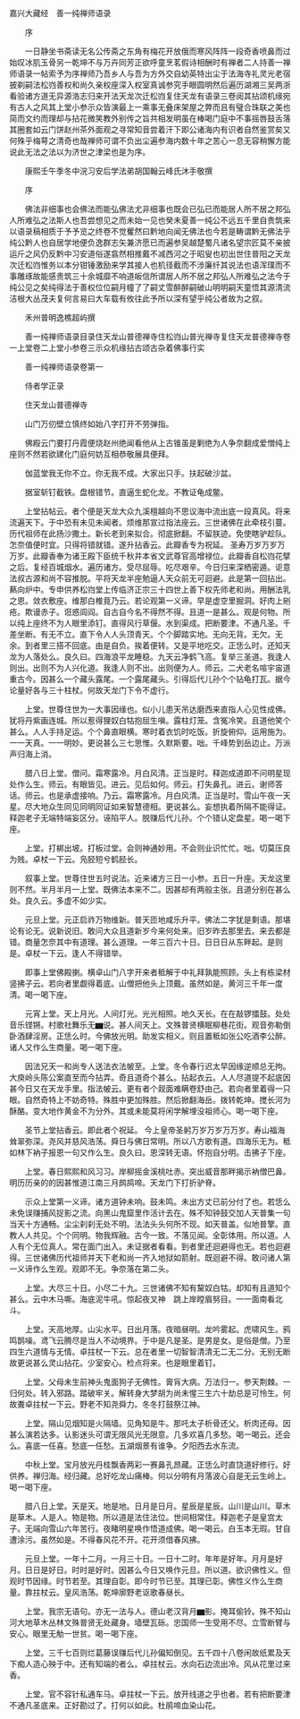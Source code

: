 <!-- { "loadSidebar": true } -->
嘉兴大藏经　善一纯禅师语录


　　序

　　一日静坐书斋读无名公传斋之东角有梅花开放俄而寒风阵阵一段奇香喷鼻而过始叹冰肌玉骨另一乾坤不与万卉同芳正欲呼童烹茗假诗相酬时有禅者二人持善一禅师语录一帖索予为序禅师乃吾乡人与吾为方外交自幼英特出尘于法海寺礼灵光老宿披剃嗣法松岿善权和尚久亲权座深入权室真诚参究手眼圆明然后遍历湖湘三吴两浙看验诸方道无异源浩志归来开法天龙次迁松岿复住天龙有语录三卷阅其拈颂机缘宛有古人之风其上堂小参示众皆演最上一乘事无叠床架屋之弊而且有璧合珠联之美也简而文约而理却与拈花微笑教外别传之旨共相发明虽在棒喝门庭中不事摇唇鼓舌落其圈套如云门饼赵州茶外面观之寻常知音尝着汗下即公诸海内有识者自然鉴赏矣又何殊乎梅萼之清奇也哉禅师可谓不负出尘遍参海内数十年之苦心一息无容稍懈方能说此无法之法以为济世之津梁也是为序。

　　康熙壬午季冬中浣习安后学法弟胡国翰云峰氏沐手敬撰

　　序

　　佛法非细事也会佛法而能弘佛法尤非细事也既会已弘已而能居人所不居之邦弘人所难弘之法斯人也吾尝想见之而未始一见也癸未夏善一纯公不远五千里自贵筑来以语录稿相质于予予览之终卷不觉矍然曰黔地向闻无佛法也今若是畴谓黔无佛法乎纯公黔人也自居学地便负逸群志矢兼济愿已而遍参吴越楚蜀凡诸名望宗匠莫不亲披运斤之风仍反黔中习安道俗遂翕然相推戴不减西河之于昭叟也初出世住普阳之天龙次迁松岿惟务以本分钳锤激励来学其接人也机径截而不涉廉纤其说法也语浑璞而不事雕琢故能感贵筑三十余城靡不响道皈信所谓居人所不居之邦弘人所难弘之法今于纯公见之矣纯得法于善权位位嗣月幢了了嗣丈雪醉醉嗣破山明明嗣天童悟其源清流洁根大丛茂夫复何言易曰大车载有攸往此予所以深有望乎纯公者故为之叙。

　　禾州普明逸樵超屿撰

　　善一纯禅师语录目录住天龙山普德禅寺住松岿山普光禅寺复住天龙普德禅寺卷一上堂卷二上堂小参卷三示众机缘拈古颂古杂着佛事行实

　　善一纯禅师语录卷第一

　　侍者学正录

　　住天龙山普德禅寺

　　山门万仞壁立慎终如始八字打开不劳弹指。

　　佛殿云门要打丹霞便烧赵州绝闻看他从上古锥虽是剿绝为人争奈翻成爱憎纯上座则不然若欲建化门庭何妨互相恭敬展具便拜。

　　伽蓝堂我无你不立。你无我不成。大家出只手。扶起破沙盆。

　　据室斩钉截铁。盘根错节。直逼生蛇化龙。不教证龟成鳖。

　　上堂拈帖云。者个便是天龙大众九溪檀越向不思议海中流出底一段真风。将来流遍天下。于中恐有未见未闻者。烦维那宣过指法座云。三世诸佛在此牵枝引蔓。历代祖师在此扬沙撒土。新长老到来拟合。彻底掀翻。不留朕迹。免使瞎驴趁队。怎奈值便时宜。只得将错就错。遂升拈香云。此瓣香专为祝延。
圣寿万岁万岁万万岁。此瓣香奉为诸王殿下臣统千秋并本省文武尊官高增禄位。此瓣香自松岿花擘之后。复经百城烟水。遍历诸方。受尽屈辱。吃尽艰辛。今日归来深栖密遁。讵意法叔古源和尚不容推脱。平将天龙半座勉逼人天众前无可迴避。此是第一回拈出。爇向炉中。专申供养松岿堂上传临济正宗三十四世上善下权先师老和尚。用酬法乳之恩。敛衣敷座。维那白椎竟乃云。若论观第一义谛。早是虚空里掘洞。好肉上剜疮。欺谩赤子。诳惑闾阎。自古自今名不得然不得。且道一是甚么。观是何物。所以纯上座终不为人眼里添钉。直得风行草偃。水到渠成。把断要津。不通凡圣。千差坐断。有无不立。直下令人人头顶青天。个个脚踏实地。无向无背。无欠。无余。到者里三搭不回底。由是自负。挨着便转。又是平地吃交。正恁么时。还知天龙为人落处么。良久曰。四海浪平龙睡稳。九天云净鹤飞高。复举三圣道。我逢人则出。出则不为人兴化道。我逢人则不出。出则便为人。师云。二犬老名喧宇宙道重古今。因甚么一个藏头露尾。一个露尾藏头。引得后代儿孙个个钻龟打瓦。据今论量好各与三十柱杖。何故天龙门下令不虚行。

　　上堂。世尊住世为一大事因缘也。似小儿患天吊达磨西来直指人心见性成佛。犹将丹紫画连城。所以惹得狸奴白牯抱屈生嗔。露柱灯笼。含冤冷笑。且道他笑个甚么。人人手持足运。个个鼻直眼横。寒时着衣饥时吃饭。折旋俯仰。运用施为。一一天真。一一明妙。更说甚么三七思惟。久默斯要。咄。千峰势到岳边止。万派声归海上消。

　　腊八日上堂。僧问。霜寒露冷。月白风清。正当是时。释迦成道即不问明星现处作么生。师云。有眼皆见。进云。见后如何。师云。打失鼻孔。进云。谢师答话。师云。也是承虚接响。乃云。霜寒露冷。月白风清。正当是时。雪山午夜一天星。尽大地众生同见同明同证如来智慧德相。更说甚么。妄想执着所隔不能得证。释迦老子无端特端妄区分。诬陷平人。脱赚后代儿孙。个个错认定盘星。喝一喝下座。

　　上堂。打梆出坡。打板过堂。会则神通妙用。不会则业识忙忙。咄。切莫压良为贱。卓杖一下云。凫胫短兮鹤胫长。

　　叙事上堂。世尊住世五时说法。近来诸方三日一小参。五日一升座。天龙这里则不然。半月半月一上堂。既佛法本来不二。因甚却有两般主张。且道分别在甚么处。良久云。多虚不如少实。

　　元旦上堂。元正启祚万物维新。普天匝地咸乐升平。佛法二字犹是剩语。那堪论有论无。说新说旧。敢问大众且道新岁今来何处来。旧岁昨去那里去。来去都是错。商量怎奈其中有道理。甚么道理。一年三百六十日。日日日从东畔起。是则是。卓杖一下云。逢人不得错举。

　　即事上堂佛殿揦。横卓山门八字开来者秪解于中礼拜孰能照顾。头上有栋梁材竖拂子云。若向者里觑得着底。山僧把他头上顶戴。虽然如是。黄河三千年一度清。喝一喝下座。

　　元宵上堂。天上月光。人间灯光。光光相照。地久天长。在在敲锣擂鼓。处处音乐铿锵。村歌社舞乐无▆说。甚人间天上。文殊普贤横眠柳巷花街。观音弥勒倒卧酒肆淫房。正恁么时。今佛放光明。助发实相义。则且置秪如张公吃酒李公醉。诸人又作么生商量。喝一喝下座。

　　因法兄天一和尚专人送法衣法帔至。上堂。冬令春行迟太早因缘逆顺总无拘。大庾岭头陈公案直至而今拈弄。奇且道奇个甚么。拈起衣云。人人尽道提不起底因甚今日又在天龙手里。指法帔云。更有者个觌面难瞒卷舒由己。若向者里着得一只眼。自然奇特上不妨奇特。殊胜中更加殊胜。然后掀翻海岳。拨转乾坤。搅长河为酥酪。变大地作黄金不为分外。其或未能莫将闲学解埋没祖师心。喝一喝下座。

　　圣节上堂拈香云。即此者个祝延。
今上皇帝圣躬万岁万岁万万岁。寿山福海耸翠弥深。尧风并慈风浩荡。舜日与佛日常明。所以八方歌有道。四海乐无为。秪如林下衲子报恩一句又作么生。良久曰。恩深转无语。怀抱自分明。击拂子下座。

　　上堂。春日熙熙和风习习。岸柳摇金溪桃吐赤。突出威音那畔揭示衲僧巴鼻。明历历亲的的因甚惟道江南三月鹧鸪啼。天龙门下打折驴脊。

　　示众上堂第一义谛。诸方道钟未响。鼓未鸣。未出方丈已前分付了也。若恁么未免误赚捕风捉影之流。向黑山鬼窟里作活计去在。殊不知钟鼓交加人天普集一句当天十方通畅。尘尘刹刹无处不明。法法头头何所不现。如天普盖。似地普擎。直教人人共见。个个同明。物我辉融。古今一致。不落见闻。全彰体用。所以道。人人有个无位真人。常在面门出入。未证据者看看。到者里还迴避得也无。若也迴避得。三世诸佛历代祖师并天下老和尚一齐入地狱如箭射。既迴避不得。敢问诸人第一义谛作么生观。观即不无。争奈落在第二头。

　　上堂。大尽三十日。小尽二十九。三世诸佛不知有黧奴白牯。却知有且道知个甚么。云中木马嘶。海底泥牛吼。惊起夜叉神　跳上岸瞠眉努目。一一面南看北斗。

　　上堂。天高地厚。山尖水平。日出月落。夜暗昼明。龙吟雾起。虎啸风生。鸦鸣鹊噪。鸢飞云腾尽是当人不动境界。于中是凡是圣。是男是女。是俗是僧。乃至四生六道情与无情。卓拄杖一下云。总在者里一切智智清清无二无二分。无别无断故更说甚么灵山拈花。少室安心。检点将来。也是眼里着钉。

　　上堂。父母未生前神头鬼面狗子无佛性。膏肓大病。万法归一。参天荆棘。一归何处。转入邪路。踏破牢关。解转身大梦胡为尚未惺三生六十劫总是可怜生。何故聻卓拄杖一下云。野老不知尧舜力。冬冬打鼓祭江神。

　　上堂。隔山见烟知是火隔墙。见角知是牛。那吒太子析骨还父。析肉还母。因甚么演若达多。认影迷头可谓无限风光无限意。几多欢喜几多愁。喝一喝云。还会么。喜底一任喜。愁底一任愁。五湖烟景有谁争。夕阳西去水东流。

　　中秋上堂。宝月放光丹桂飘香两彩一赛鼻孔昂藏。正恁么时直饶道好修行。好供养。禅归海。经归藏。总好吃龙山痛棒。何以分明有月落波心自是无云生岭上。喝一喝下座。

　　腊八日上堂。天是天。地是地。日月是日月。星辰是星辰。山川是山川。草木是草木。人是人。物是物。所以道是法住法位。世间相常住。释迦老子是皇宫太子。无端向雪山六年苦行。夜睹明星唤作悟道成佛。喝一喝云。白玉本无瑕。甘自遭涂污。虽然如是。不得春风花不开。花开须借春风拂。

　　元旦上堂。一年十二月。一月三十日。一日十二时。年年是好年。月月是好月。日日是好日。时时是好时。因甚么今日又唤作元旦。所以道。欲识佛性义。但观时节因缘。时节若至。其理自彰。即今时节已至。其理已彰。佛性义作么生商量。靠拄杖云。皇风浩荡。乾坤廓野老讴歌春昼长。

　　上堂。我宗无语句。亦无一法与人。德山老汉背月▆影。掩耳偷铃。殊不知山河大地草木丛林文殊普贤无处藏身。墙壁瓦砾。忠国师一生受用不尽。立雪断臂与安心。眼里无觔一世贫。喝一喝下座。

　　上堂。三千七百则烂葛藤误赚后代儿孙偏知倒见。五千四十八卷闲故纸累及天下痴人造心殃于中。还有知端的者么。卓拄杖云。水向石边流出冷。风从花里过来香。

　　上堂。官不容针私通车马。卓拄杖一下云。放开线道之乎也者。若有把断要津不通凡圣底来。正好勘过了。打何以如此。杜鹃啼血染山花。

